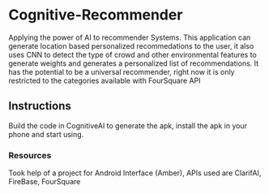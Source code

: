 # Cognitive-Recommender
Applying the power of AI to recommender Systems. This application can generate location based personalized recommedations to the user, it also uses CNN to detect the type of crowd and other environmental features to generate weights and generates a personalized list of recommendations. It has the potential to be a universal recommender, right now it is only restricted to the categories available with FourSquare API

## Instructions
Build the code in CognitiveAI to generate the apk, install the apk in your phone and start using.  

### Resources
Took help of a project for Android Interface (Amber), APIs used are ClarifAI, FireBase, FourSquare
